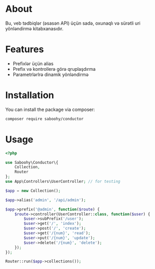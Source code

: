 # About

Bu, veb tədbiqlər (əsasən API) üçün sadə, oxunaqlı və sürətli uri yönləndirmə kitabxanasıdır.

# Features

* Prefixlər üçün alias
* Prefix və kontrollerə görə qruplaşdırma
* Parametrlərlrə dinamik yönləndirmə

# Installation

You can install the package via composer:

```bash
composer require saboohy/conductor
```

# Usage

```php
<?php

use Saboohy\Conductor\{
    Collection,
    Router
};
use App\Controllers\UserController; // for testing

$app = new Collection();

$app->alias('admin', '/api/admin');

$app->prefix('@admin', function($route) {
    $route->controller(UserController::class, function($user) {
        $user->subPrefix('/user');
        $user->get('/', 'index');
        $user->post('/', 'create');
        $user->get('/{num}', 'read');
        $user->put('/{num}', 'update');
        $user->delete('/{num}', 'delete');
    });
});

Router::run($app->collections());
```
